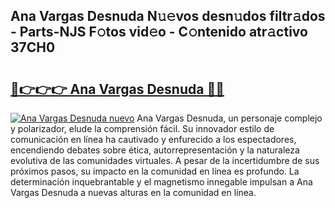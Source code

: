 ## Ana Vargas Desnuda N𝚞𝚎vos desn𝚞dos filtr𝚊dos - Parts-NJS F𝚘tos vid𝚎o - C𝚘ntenido atr𝚊ctivo 37CH0

# <h2><a href="http://mbdqtk.tromn.icu/?c=Ana+Vargas+Desnuda">🔗👉👉👉 Ana Vargas Desnuda 🔗🔗</a></h2>

[![Ana Vargas Desnuda nuevo](https://i.imgur.com/pEAQMta.gif)](http://mbdqtk.tromn.icu/?c=Ana+Vargas+Desnuda)
Ana Vargas Desnuda, un personaje complejo y polarizador, elude la comprensión fácil. Su innovador estilo de comunicación en línea ha cautivado y enfurecido a los espectadores, encendiendo debates sobre ética, autorrepresentación y la naturaleza evolutiva de las comunidades virtuales. A pesar de la incertidumbre de sus próximos pasos, su impacto en la comunidad en línea es profundo. La determinación inquebrantable y el magnetismo innegable impulsan a Ana Vargas Desnuda a nuevas alturas en la comunidad en línea.
